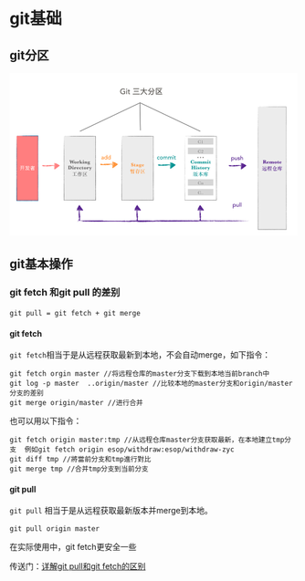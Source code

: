 # git基础

## git分区

![三大分区](./images/git-area.png)


## git基本操作

### git fetch 和git pull 的差别

`git pull = git fetch + git merge`

#### git fetch
`git fetch`相当于是从远程获取最新到本地，不会自动merge，如下指令：
```
git fetch orgin master //将远程仓库的master分支下载到本地当前branch中
git log -p master  ..origin/master //比较本地的master分支和origin/master分支的差别
git merge origin/master //进行合并
```
也可以用以下指令：
```
git fetch origin master:tmp //从远程仓库master分支获取最新，在本地建立tmp分支  例如git fetch origin esop/withdraw:esop/withdraw-zyc
git diff tmp //將當前分支和tmp進行對比
git merge tmp //合并tmp分支到当前分支
```

#### git pull
`git pull` 相当于是从远程获取最新版本并merge到本地。
```
git pull origin master
```
在实际使用中，git fetch更安全一些

传送门：[详解git pull和git fetch的区别](https://blog.csdn.net/weixin_41975655/article/details/82887273)



